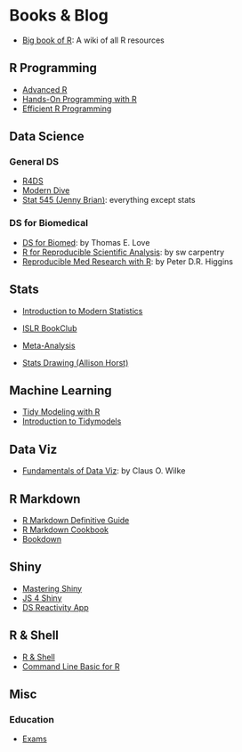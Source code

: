 # Books & Blog

- [Big book of R](https://www.bigbookofr.com): A wiki of all R resources


## R Programming

- [Advanced R](https://adv-r.hadley.nz)
- [Hands-On Programming with R](https://rstudio-education.github.io/hopr/)
- [Efficient R Programming](https://csgillespie.github.io/efficientR/introduction.html)


## Data Science

### General DS

- [R4DS](https://r4ds.had.co.nz)
- [Modern Dive](https://moderndive.netlify.app/1-getting-started.html)
- [Stat 545 (Jenny Brian)](https://stat545.com): everything except stats


### DS for Biomedical

- [DS for Biomed](https://thomaselove.github.io/432-notes/index.html):  by Thomas E. Love
- [R for Reproducible Scientific Analysis](https://swcarpentry.github.io/r-novice-gapminder/): by sw carpentry
- [Reproducible Med Research with R](https://bookdown.org/pdr_higgins/rmrwr/): by Peter D.R. Higgins

## Stats


- [Introduction to Modern Statistics](https://openintro-ims.netlify.app/index.html)
- [ISLR BookClub](https://r4ds.github.io/bookclub-islr/)
- [Meta-Analysis](https://bookdown.org/MathiasHarrer/Doing_Meta_Analysis_in_R/)


- [Stats Drawing (Allison Horst)](https://github.com/allisonhorst/stats-illustrations)

## Machine Learning

- [Tidy Modeling with R](https://www.tmwr.org)
- [Introduction to Tidymodels](https://education.rstudio.com/blog/2020/02/conf20-intro-ml/)


## Data Viz

- [Fundamentals of Data Viz](https://clauswilke.com/dataviz/): by Claus O. Wilke

## R Markdown

- [R Markdown Definitive Guide](https://bookdown.org/yihui/rmarkdown/)
- [R Markdown Cookbook](https://bookdown.org/yihui/rmarkdown-cookbook/)
- [Bookdown](https://bookdown.org)


## Shiny

- [Mastering Shiny](https://mastering-shiny.org)
- [JS 4 Shiny](https://js4shiny.com)
- [DS Reactivity App](https://ijlyttle.github.io/reactivity-three-ways-quarto/)


## R & Shell

- [R & Shell](https://bash-intro.rsquaredacademy.com)
- [Command Line Basic for R](https://bash-intro.rsquaredacademy.com)

## Misc

### Education

 - [Exams](http://www.r-exams.org)
